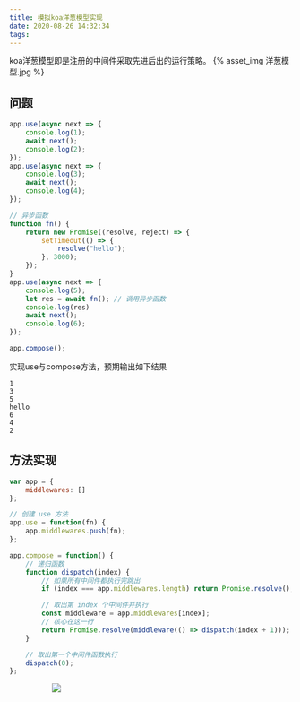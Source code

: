 ```yaml
---
title: 模拟koa洋葱模型实现
date: 2020-08-26 14:32:34
tags:
---
```


koa洋葱模型即是注册的中间件采取先进后出的运行策略。
{% asset_img 洋葱模型.jpg %}

## 问题

```javascript
app.use(async next => {
    console.log(1);
    await next();
    console.log(2);
});
app.use(async next => {
    console.log(3);
    await next();
    console.log(4);
});

// 异步函数
function fn() {
    return new Promise((resolve, reject) => {
        setTimeout(() => {
            resolve("hello");
        }, 3000);
    });
}
app.use(async next => {
    console.log(5);
    let res = await fn(); // 调用异步函数
    console.log(res)
    await next();
    console.log(6);
});

app.compose();
```

实现use与compose方法，预期输出如下结果
```
1
3
5
hello
6
4
2
```

## 方法实现
```javascript
var app = {
    middlewares: []
};

// 创建 use 方法
app.use = function(fn) {
    app.middlewares.push(fn);
};

app.compose = function() {
    // 递归函数
    function dispatch(index) {
        // 如果所有中间件都执行完跳出
        if (index === app.middlewares.length) return Promise.resolve();

        // 取出第 index 个中间件并执行
        const middleware = app.middlewares[index];
        // 核心在这一行
        return Promise.resolve(middleware(() => dispatch(index + 1)));
    }

    // 取出第一个中间件函数执行
    dispatch(0);
};
```

<div style="width:70%;margin:auto">
<img src='http://muchstudy.com/2020/04/04/%E8%81%8A%E8%81%8A%E4%B8%80%E7%BA%BF%E5%BC%80%E5%8F%91%E7%9A%84%E5%9F%BA%E6%9C%AC%E7%B4%A0%E5%85%BB/%E5%85%AC%E4%BC%97%E5%8F%B7%E4%BA%8C%E7%BB%B4%E7%A0%81.gif'>
</div>
